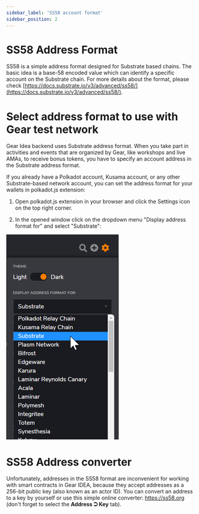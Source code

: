 ```yaml
---
sidebar_label: 'SS58 account format'
sidebar_position: 2
---
```


# SS58 Address Format

SS58 is a simple address format designed for Substrate based chains. The basic idea is a base-58 encoded value which can identify a specific account on the Substrate chain. For more details about the format, please check [https://docs.substrate.io/v3/advanced/ss58/](https://docs.substrate.io/v3/advanced/ss58/).

# Select address format to use with Gear test network

Gear Idea backend uses Substrate address format. When you take part in activities and events that are organized by Gear, like workshops and live AMAs, to receive bonus tokens, you have to specify an account address in the Substrate address format.

If you already have a Polkadot account, Kusama account, or any other Substrate-based network account, you can set the address format for your wallets in polkadot.js extension:

1. Open polkadot.js extension in your browser and click the Settings icon on the top right corner.

2. In the opened window click on the dropdown menu "Display address format for" and select "Substrate":

![img alt](./img/address-format.png)

# SS58 Address converter
Unfortunately, addresses in the SS58 format are inconvenient for working with smart contracts in Gear IDEA, because they accept addresses as a 256-bit public key (also known as an actor ID). You can convert an address to a key by yourself or use this simple online converter: https://ss58.org (don't forget to select the **Address ⮊ Key** tab).
